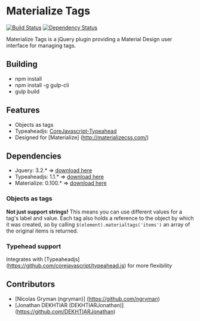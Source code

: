 # Materialize Tags
[![Build Status](https://travis-ci.org/henrychavez/materialize-tags.svg?branch=master)](https://travis-ci.org/henrychavez/materialize-tags)
[![Dependency Status](https://gemnasium.com/badges/github.com/henrychavez/materialize-tags.svg)](https://gemnasium.com/github.com/henrychavez/materialize-tags)

Materialize Tags is a jQuery plugin providing a Material Design user interface for managing tags.

## Building
* npm install
* npm install -g gulp-cli
* gulp build

## Features
* Objects as tags
* Typeaheadjs: [CoreJavascript-Typeahead](https://github.com/corejavascript/typeahead.js)
* Designed for [Materialize] (http://materializecss.com/)

## Dependencies
* Jquery: 3.2.\* => [download here](https://github.com/jquery/jquery/tree/3.2.1/dist)
* Typeaheadjs: 1.1.\* => [download here](https://github.com/corejavascript/typeahead.js/tree/v1.1.1/dist)
* Materialize: 0.100.\* => [download here](https://github.com/Dogfalo/materialize/tree/v0.100.2/dist)


### Objects as tags
<b>Not just support strings!</b> This means you can use different values for a tag's label and value. Each tag also holds a reference to the object by which it was created, so by calling <code>$(element).materialtags('items')</code> an array of the original items is returned.

### Typehead support
Integrates with [Typeaheadjs] (https://github.com/corejavascript/typeahead.js) for more flexibility 

## Contributors
* [Nicolas Gryman (ngryman)] (https://github.com/ngryman) 
* [Jonathan DEKHTIAR (DEKHTIARJonathan)] (https://github.com/DEKHTIARJonathan) 
